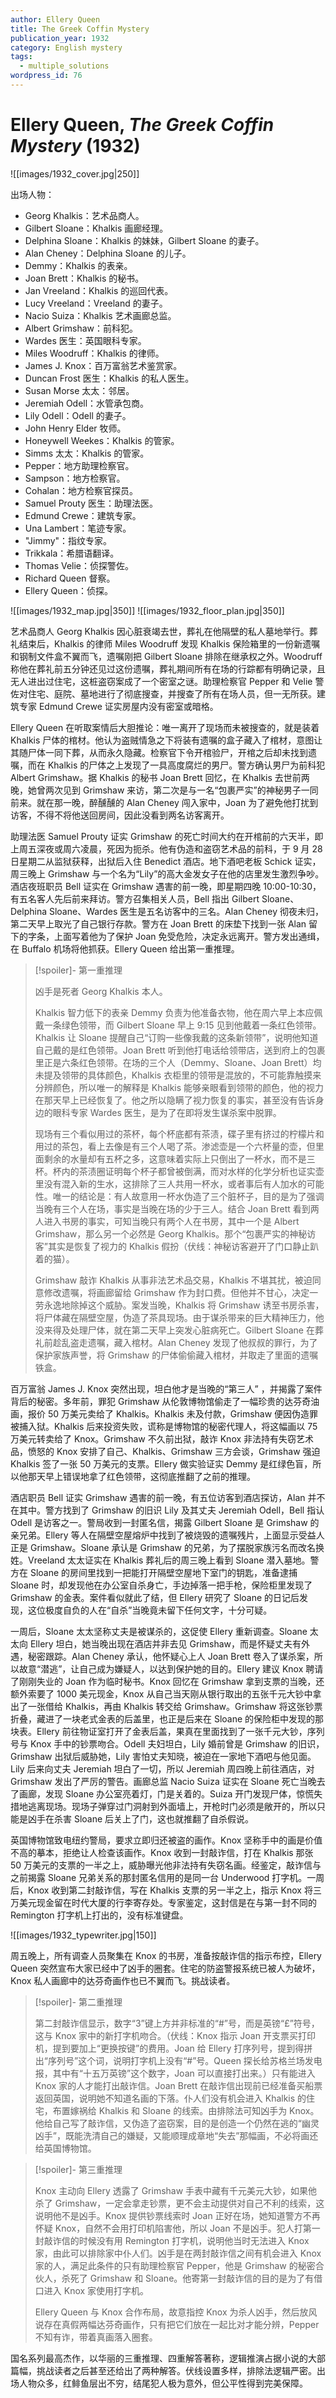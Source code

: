 ```yaml
---
author: Ellery Queen
title: The Greek Coffin Mystery
publication_year: 1932
category: English mystery
tags:
  - multiple_solutions
wordpress_id: 76
---
```


# Ellery Queen, <i>The Greek Coffin Mystery</i> (1932)

![[images/1932_cover.jpg|250]]

出场人物：
- Georg Khalkis：艺术品商人。
- Gilbert Sloane：Khalkis 画廊经理。
- Delphina Sloane：Khalkis 的妹妹，Gilbert Sloane 的妻子。
- Alan Cheney：Delphina Sloane 的儿子。
- Demmy：Khalkis 的表亲。
- Joan Brett：Khalkis 的秘书。
- Jan Vreeland：Khalkis 的巡回代表。
- Lucy Vreeland：Vreeland 的妻子。
- Nacio Suiza：Khalkis 艺术画廊总监。
- Albert Grimshaw：前科犯。
- Wardes 医生：英国眼科专家。
- Miles Woodruff：Khalkis 的律师。
- James J. Knox：百万富翁艺术鉴赏家。
- Duncan Frost 医生：Khalkis 的私人医生。
- Susan Morse 太太：邻居。
- Jeremiah Odell：水管承包商。
- Lily Odell：Odell 的妻子。
- John Henry Elder 牧师。
- Honeywell Weekes：Khalkis 的管家。
- Simms 太太：Khalkis 的管家。
- Pepper：地方助理检察官。
- Sampson：地方检察官。
- Cohalan：地方检察官探员。
- Samuel Prouty 医生：助理法医。
- Edmund Crewe：建筑专家。
- Una Lambert：笔迹专家。
- "Jimmy"：指纹专家。
- Trikkala：希腊语翻译。
- Thomas Velie：侦探警佐。
- Richard Queen 督察。
- Ellery Queen：侦探。

![[images/1932_map.jpg|350]]
![[images/1932_floor_plan.jpg|350]]

艺术品商人 Georg Khalkis 因心脏衰竭去世，葬礼在他隔壁的私人墓地举行。葬礼结束后，Khalkis 的律师 Miles Woodruff 发现 Khalkis 保险箱里的一份新遗嘱和钢制文件盒不翼而飞，遗嘱刚把 Gilbert Sloane 排除在继承权之外。Woodruff 称他在葬礼前五分钟还见过这份遗嘱，葬礼期间所有在场的行踪都有明确记录，且无人进出过住宅，这桩盗窃案成了一个密室之谜。助理检察官 Pepper 和 Velie 警佐对住宅、庭院、墓地进行了彻底搜查，并搜查了所有在场人员，但一无所获。建筑专家 Edmund Crewe 证实房屋内没有密室或暗格。

Ellery Queen 在听取案情后大胆推论：唯一离开了现场而未被搜查的，就是装着 Khalkis 尸体的棺材。他认为盗贼情急之下将装有遗嘱的盒子藏入了棺材，意图让其随尸体一同下葬，从而永久隐藏。检察官下令开棺验尸，开棺之后却未找到遗嘱，而在 Khalkis 的尸体之上发现了一具高度腐烂的男尸。警方确认男尸为前科犯 Albert Grimshaw。据 Khalkis 的秘书 Joan Brett 回忆，在 Khalkis 去世前两晚，她曾两次见到 Grimshaw 来访，第二次是与一名“包裹严实”的神秘男子一同前来。就在那一晚，醉醺醺的 Alan Cheney 闯入家中，Joan 为了避免他打扰到访客，不得不将他送回房间，因此没看到两名访客离开。

助理法医 Samuel Prouty 证实 Grimshaw 的死亡时间大约在开棺前的六天半，即上周五深夜或周六凌晨，死因为扼杀。他有伪造和盗窃艺术品的前科，于 9 月 28 日星期二从监狱获释，出狱后入住 Benedict 酒店。地下酒吧老板 Schick 证实，周三晚上 Grimshaw 与一个名为“Lily”的高大金发女子在他的店里发生激烈争吵。酒店夜班职员 Bell 证实在 Grimshaw 遇害的前一晚，即星期四晚 10:00-10:30，有五名客人先后前来拜访。警方召集相关人员，Bell 指出 Gilbert Sloane、Delphina Sloane、Wardes 医生是五名访客中的三名。Alan Cheney 彻夜未归，第二天早上取光了自己银行存款。警方在 Joan Brett 的床垫下找到一张 Alan 留下的字条，上面写着他为了保护 Joan 免受危险，决定永远离开。警方发出通缉，在 Buffalo 机场将他抓获。Ellery Queen 给出第一重推理。

> [!spoiler]- 第一重推理
> 
> 凶手是死者 Georg Khalkis 本人。
> 
> Khalkis 智力低下的表亲 Demmy 负责为他准备衣物，他在周六早上本应佩戴一条绿色领带，而 Gilbert Sloane 早上 9:15 见到他戴着一条红色领带。Khalkis 让 Sloane 提醒自己“订购一些像我戴的这条新领带”，说明他知道自己戴的是红色领带。Joan Brett 听到他打电话给领带店，送到府上的包裹里正是六条红色领带。在场的三个人（Demmy、Sloane、Joan Brett）均未提及领带的具体颜色，Khalkis 衣柜里的领带是混放的，不可能靠触摸来分辨颜色，所以唯一的解释是 Khalkis 能够亲眼看到领带的颜色，他的视力在那天早上已经恢复了。他之所以隐瞒了视力恢复的事实，甚至没有告诉身边的眼科专家 Wardes 医生，是为了在即将发生谋杀案中脱罪。
> 
> 现场有三个看似用过的茶杯，每个杯底都有茶渍，碟子里有挤过的柠檬片和用过的茶包，看上去像是有三个人喝了茶。渗滤壶是一个六杯量的壶，但里面剩余的水量却有五杯之多，这意味着实际上只倒出了一杯水，而不是三杯。杯内的茶渍圈证明每个杯子都曾被倒满，而对水样的化学分析也证实壶里没有混入新的生水，这排除了三人共用一杯水，或者事后有人加水的可能性。唯一的结论是：有人故意用一杯水伪造了三个脏杯子，目的是为了强调当晚有三个人在场，事实是当晚在场的少于三人。结合 Joan Brett 看到两人进入书房的事实，可知当晚只有两个人在书房，其中一个是 Albert Grimshaw，那么另一个必然是 Georg Khalkis。那个“包裹严实的神秘访客”其实是恢复了视力的 Khalkis 假扮（伏线：神秘访客避开了门口静止趴着的猫）。
> 
> Grimshaw 敲诈 Khalkis 从事非法艺术品交易，Khalkis 不堪其扰，被迫同意修改遗嘱，将画廊留给 Grimshaw 作为封口费。但他并不甘心，决定一劳永逸地除掉这个威胁。案发当晚，Khalkis 将 Grimshaw 诱至书房杀害，将尸体藏在隔壁空屋，伪造了茶具现场。由于谋杀带来的巨大精神压力，他没来得及处理尸体，就在第二天早上突发心脏病死亡。Gilbert Sloane 在葬礼前趁乱盗走遗嘱，藏入棺材。Alan Cheney 发现了他叔叔的罪行，为了保护家族声誉，将 Grimshaw 的尸体偷偷藏入棺材，并取走了里面的遗嘱铁盒。

百万富翁 James J. Knox 突然出现，坦白他才是当晚的“第三人” ，并揭露了案件背后的秘密。多年前，罪犯 Grimshaw 从伦敦博物馆偷走了一幅珍贵的达芬奇油画，报价 50 万美元卖给了 Khalkis。Khalkis 未及付款，Grimshaw 便因伪造罪被捕入狱。Khalkis 后来投资失败，谎称是博物馆的秘密代理人，将这幅画以 75 万美元转卖给了 Knox。Grimshaw 不久前出狱，敲诈 Knox 非法持有失窃艺术品，愤怒的 Knox 安排了自己、Khalkis、Grimshaw 三方会谈，Grimshaw 强迫 Khalkis 签了一张 50 万美元的支票。Ellery 做实验证实 Demmy 是红绿色盲，所以他那天早上错误地拿了红色领带，这彻底推翻了之前的推理。

酒店职员 Bell 证实 Grimshaw 遇害的前一晚，有五位访客到酒店探访，Alan 并不在其中。警方找到了 Grimshaw 的旧识 Lily 及其丈夫 Jeremiah Odell，Bell 指认 Odell 是访客之一。警局收到一封匿名信，揭露 Gilbert Sloane 是 Grimshaw 的亲兄弟。Ellery 等人在隔壁空屋熔炉中找到了被烧毁的遗嘱残片，上面显示受益人正是 Grimshaw。Sloane 承认是 Grimshaw 的兄弟，为了摆脱家族污名而改名换姓。Vreeland 太太证实在 Khalkis 葬礼后的周三晚上看到 Sloane 潜入墓地。警方在 Sloane 的房间里找到一把能打开隔壁空屋地下室门的钥匙，准备逮捕 Sloane 时，却发现他在办公室自杀身亡，手边掉落一把手枪，保险柜里发现了 Grimshaw 的金表。案件看似就此了结，但 Ellery 研究了 Sloane 的日记后发现，这位极度自负的人在“自杀”当晚竟未留下任何文字，十分可疑。

一周后，Sloane 太太坚称丈夫是被谋杀的，这促使 Ellery 重新调查。Sloane 太太向 Ellery 坦白，她当晚出现在酒店并非去见 Grimshaw，而是怀疑丈夫有外遇，秘密跟踪。Alan Cheney 承认，他怀疑心上人 Joan Brett 卷入了谋杀案，所以故意“潜逃”，让自己成为嫌疑人，以达到保护她的目的。Ellery 建议 Knox 聘请了刚刚失业的 Joan 作为临时秘书。Knox 回忆在 Grimshaw 拿到支票的当晚，还额外索要了 1000 美元现金，Knox 从自己当天刚从银行取出的五张千元大钞中拿出了一张借给 Khalkis，再由 Khalkis 转交给 Grimshaw。Grimshaw 将这张钞票折叠，藏进了一块老式金表的后盖里，也正是后来在 Sloane 的保险柜中发现的那块表。Ellery 前往物证室打开了金表后盖，果真在里面找到了一张千元大钞，序列号与 Knox 手中的钞票吻合。Odell 夫妇坦白，Lily 婚前曾是 Grimshaw 的旧识，Grimshaw 出狱后威胁她，Lily 害怕丈夫知晓，被迫在一家地下酒吧与他见面。Lily 后来向丈夫 Jeremiah 坦白了一切，所以 Jeremiah 周四晚上前往酒店，对 Grimshaw 发出了严厉的警告。画廊总监 Nacio Suiza 证实在 Sloane 死亡当晚去了画廊，发现 Sloane 办公室亮着灯，门是关着的。Suiza 开门发现尸体，惊慌失措地逃离现场。现场子弹穿过门洞射到外面墙上，开枪时门必须是敞开的，所以只能是凶手在杀害 Sloane 后关上了门，这也就推翻了自杀假说。

英国博物馆致电纽约警局，要求立即归还被盗的画作。Knox 坚称手中的画是价值不高的摹本，拒绝让人检查该画作。Knox 收到一封敲诈信，打在 Khalkis 那张 50 万美元的支票的一半之上，威胁曝光他非法持有失窃名画。经鉴定，敲诈信与之前揭露 Sloane 兄弟关系的那封匿名信用的是同一台 Underwood 打字机。一周后，Knox 收到第二封敲诈信，写在 Khalkis 支票的另一半之上，指示 Knox 将三万美元现金留在时代大厦的行李寄存处。专家鉴定，这封信是在与第一封不同的 Remington 打字机上打出的，没有标准键盘。

![[images/1932_typewriter.jpg|150]]

周五晚上，所有调查人员聚集在 Knox 的书房，准备按敲诈信的指示布控，Ellery Queen 突然宣布大家已经中了凶手的圈套。住宅的防盗警报系统已被人为破坏，Knox 私人画廊中的达芬奇画作也已不翼而飞。挑战读者。

> [!spoiler]- 第二重推理
> 
> 第二封敲诈信显示，数字“3”键上方并非标准的“#”号，而是英镑“£”符号，这与 Knox 家中的新打字机吻合。（伏线：Knox 指示 Joan 开支票买打印机，提到要加上“更换按键”的费用。Joan 给 Ellery 打序列号，提到得拼出“序列号”这个词，说明打字机上没有“#”号。Queen 探长给苏格兰场发电报，其中有“十五万英镑”这个数字，Joan 可以直接打出来。）只有能进入 Knox 家的人才能打出敲诈信。Joan Brett 在敲诈信出现前已经准备买船票返回英国，说明她不知道名画的下落。仆人们没有机会进入 Khalkis 的住宅，布置嫁祸给 Khalkis 和 Sloane 的线索。由排除法可知凶手为 Knox。他给自己写了敲诈信，又伪造了盗窃案，目的是创造一个仍然在逃的“幽灵凶手”，既能洗清自己的嫌疑，又能顺理成章地“失去”那幅画，不必将画还给英国博物馆。

> [!spoiler]- 第三重推理
> 
> Knox 主动向 Ellery 透露了 Grimshaw 手表中藏有千元美元大钞，如果他杀了 Grimshaw，一定会拿走钞票，更不会主动提供对自己不利的线索，这说明他不是凶手。Knox 提供钞票线索时 Joan 正好在场，她知道警方不再怀疑 Knox，自然不会用打印机陷害他，所以 Joan 不是凶手。犯人打第一封敲诈信的时候没有用 Remington 打字机，说明他当时无法进入 Knox 家，由此可以排除家中仆人们。凶手是在两封敲诈信之间有机会进入 Knox 家的人，满足此条件的只有助理检察官 Pepper，他是 Grimshaw 的秘密合伙人，杀死了 Grimshaw 和 Sloane。他寄第一封敲诈信的目的是为了有借口进入 Knox 家使用打字机。
> 
> Ellery Queen 与 Knox 合作布局，故意指控 Knox 为杀人凶手，然后放风说存在真假两幅达芬奇画作，只有把它们放在一起比对才能分辨，Pepper 不知有诈，带着真画落入圈套。

国名系列最高杰作，以华丽的三重推理、四重解答著称，逻辑推演占据小说的大部篇幅，挑战读者之后甚至还给出了两种解答。伏线设置多样，排除法逻辑严密。出场人物众多，红鲱鱼层出不穷，结尾犯人极为意外，但公平性得到完美保障。